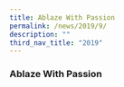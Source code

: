 ```yaml
---
title: Ablaze With Passion
permalink: /news/2019/9/
description: ""
third_nav_title: "2019"
---
```

### **Ablaze With Passion**
